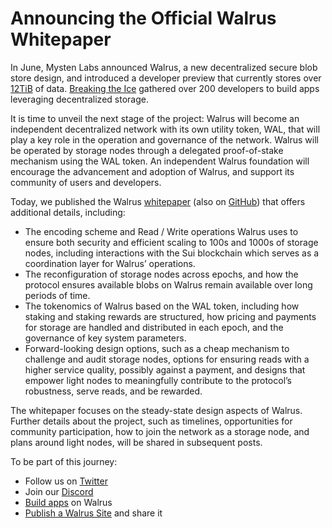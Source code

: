 # Announcing the Official Walrus Whitepaper

In June, Mysten Labs announced Walrus, a new decentralized secure blob store design, and introduced
a developer preview that currently stores over [12TiB](https://capacity.walrus.site/) of data.
[Breaking the Ice](https://info.breakingtheice.sui.io/) gathered over 200 developers to build apps
leveraging decentralized storage.

It is time to unveil the next stage of the project: Walrus will become an independent decentralized
network with its own utility token, WAL, that will play a key role in the operation and governance
of the network. Walrus will be operated by storage nodes through a delegated proof-of-stake
mechanism using the WAL token. An independent Walrus foundation will encourage the advancement and
adoption of Walrus, and support its community of users and developers.

Today, we published the Walrus [whitepaper](../walrus.pdf) (also on
[GitHub](https://github.com/MystenLabs/walrus-docs/blob/main/docs/walrus.pdf)) that offers
additional details, including:

- The encoding scheme and Read / Write operations Walrus uses to ensure both security and efficient
  scaling to 100s and 1000s of storage nodes, including interactions with the Sui blockchain which
  serves as a coordination layer for Walrus’ operations.
- The reconfiguration of storage nodes across epochs, and how the protocol ensures available blobs
  on Walrus remain available over long periods of time.
- The tokenomics of Walrus based on the WAL token, including how staking and staking rewards are
  structured, how pricing and payments for storage are handled and distributed in each epoch, and
  the governance of key system parameters.
- Forward-looking design options, such as a cheap mechanism to challenge and audit storage nodes,
  options for ensuring reads with a higher service quality, possibly against a payment, and designs
  that empower light nodes to meaningfully contribute to the protocol’s robustness, serve reads, and
  be rewarded.

The whitepaper focuses on the steady-state design aspects of Walrus. Further details about the
project, such as timelines, opportunities for community participation, how to join the network as a
storage node, and plans around light nodes, will be shared in subsequent posts.

To be part of this journey:

- Follow us on [Twitter](https://x.com/WalrusProtocol)
- Join our [Discord](https://discord.com/invite/walrusprotocol)
- [Build apps](../index.md) on Walrus
- [Publish a Walrus Site](../walrus-sites/intro.md) and share it
